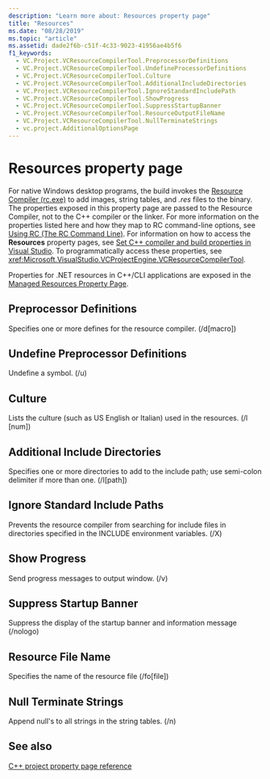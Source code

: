 ```yaml
---
description: "Learn more about: Resources property page"
title: "Resources"
ms.date: "08/28/2019"
ms.topic: "article"
ms.assetid: dade2f6b-c51f-4c33-9023-41956ae4b5f6
f1_keywords:
  - VC.Project.VCResourceCompilerTool.PreprocessorDefinitions
  - VC.Project.VCResourceCompilerTool.UndefineProcessorDefinitions
  - VC.Project.VCResourceCompilerTool.Culture
  - VC.Project.VCResourceCompilerTool.AdditionalIncludeDirectories
  - VC.Project.VCResourceCompilerTool.IgnoreStandardIncludePath
  - VC.Project.VCResourceCompilerTool.ShowProgress
  - VC.Project.VCResourceCompilerTool.SuppressStartupBanner
  - VC.Project.VCResourceCompilerTool.ResourceOutputFileName
  - VC.Project.VCResourceCompilerTool.NullTerminateStrings
  - vc.project.AdditionalOptionsPage
---
```

# Resources property page

For native Windows desktop programs, the build invokes the [Resource Compiler (rc.exe)](/windows/win32/menurc/resource-compiler) to add images, string tables, and *.res* files to the binary. The properties exposed in this property page are passed to the Resource Compiler, not to the C++ compiler or the linker. For more information on the properties listed here and how they map to RC command-line options, see [Using RC (The RC Command Line)](/windows/win32/menurc/using-rc-the-rc-command-line-). For information on how to access the **Resources** property pages, see [Set C++ compiler and build properties in Visual Studio](../working-with-project-properties.md). To programmatically access these properties, see <xref:Microsoft.VisualStudio.VCProjectEngine.VCResourceCompilerTool>.

Properties for .NET resources in C++/CLI applications are exposed in the [Managed Resources Property Page](managed-resources-property-page.md).

## Preprocessor Definitions

Specifies one or more defines for the resource compiler. (/d[macro])

## Undefine Preprocessor Definitions

Undefine a symbol. (/u)

## Culture

Lists the culture (such as US English or Italian) used in the resources. (/l [num])

## Additional Include Directories

Specifies one or more directories to add to the include path; use semi-colon delimiter if more than one. (/I[path])

## Ignore Standard Include Paths

Prevents the resource compiler from searching for include files in directories specified in the INCLUDE environment variables. (/X)

## Show Progress

Send progress messages to output window. (/v)

## Suppress Startup Banner

Suppress the display of the startup banner and information message (/nologo)

## Resource File Name

Specifies the name of the resource file (/fo[file])

## Null Terminate Strings

Append null's to all strings in the string tables. (/n)

## See also

[C++ project property page reference](property-pages-visual-cpp.md)
